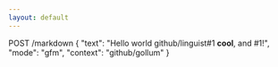 ```yaml
---
layout: default
---
```

POST /markdown
{
  "text": "Hello world github/linguist#1 **cool**, and #1!",
  "mode": "gfm",
  "context": "github/gollum"
}
